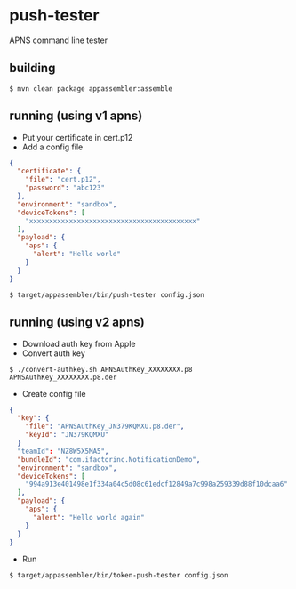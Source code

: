# push-tester
APNS command line tester

## building
```
$ mvn clean package appassembler:assemble
```

## running (using v1 apns)
* Put your certificate in cert.p12
* Add a config file
```json
{
  "certificate": {
    "file": "cert.p12",
    "password": "abc123"
  },
  "environment": "sandbox",
  "deviceTokens": [
    "xxxxxxxxxxxxxxxxxxxxxxxxxxxxxxxxxxxxxxxxxx"
  ],
  "payload": {
    "aps": {
      "alert": "Hello world"
    }
  }
}
```

```
$ target/appassembler/bin/push-tester config.json
```

## running (using v2 apns)
* Download auth key from Apple
* Convert auth key
```
$ ./convert-authkey.sh APNSAuthKey_XXXXXXXX.p8 APNSAuthKey_XXXXXXXX.p8.der
```
* Create config file
```json
{
  "key": {
    "file": "APNSAuthKey_JN379KQMXU.p8.der",
    "keyId": "JN379KQMXU"
  }
  "teamId": "NZ8W5X5MA5",
  "bundleId": "com.ifactorinc.NotificationDemo",
  "environment": "sandbox",
  "deviceTokens": [
    "994a913e401498e1f334a04c5d08c61edcf12849a7c998a259339d88f10dcaa6"
  ],
  "payload": {
    "aps": {
      "alert": "Hello world again"
    }
  }
}
```
* Run
```
$ target/appassembler/bin/token-push-tester config.json
```